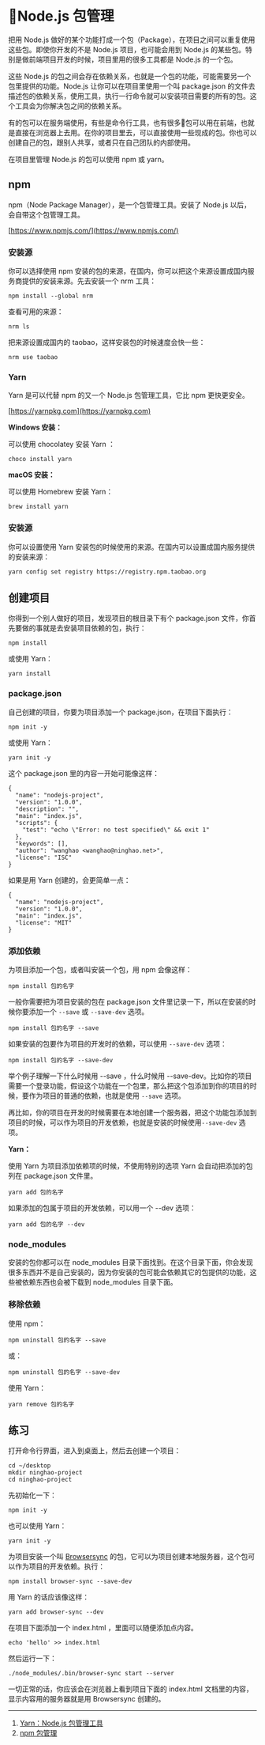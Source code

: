 # Node.js 包管理

把用 Node.js 做好的某个功能打成一个包（Package），在项目之间可以重复使用这些包。即使你开发的不是 Node.js 项目，也可能会用到 Node.js 的某些包。特别是做前端项目开发的时候，项目里用的很多工具都是 Node.js 的一个包。

这些 Node.js 的包之间会存在依赖关系，也就是一个包的功能，可能需要另一个包里提供的功能。Node.js 让你可以在项目里使用一个叫 package.json 的文件去描述包的依赖关系，使用工具，执行一行命令就可以安装项目需要的所有的包。这个工具会为你解决包之间的依赖关系。

有的包可以在服务端使用，有些是命令行工具，也有很多包可以用在前端，也就是直接在浏览器上去用。在你的项目里去，可以直接使用一些现成的包。你也可以创建自己的包，跟别人共享，或者只在自己团队的内部使用。

在项目里管理 Node.js 的包可以使用 npm 或 yarn。

## npm

npm（Node Package Manager），是一个包管理工具。安装了 Node.js 以后，会自带这个包管理工具。

[https://www.npmjs.com/](https://www.npmjs.com/)

### 安装源

你可以选择使用 npm 安装的包的来源，在国内，你可以把这个来源设置成国内服务商提供的安装来源。先去安装一个 nrm 工具：

```
npm install --global nrm
```

查看可用的来源：

```
nrm ls
```

把来源设置成国内的 taobao，这样安装包的时候速度会快一些：

```
nrm use taobao
```

### Yarn

Yarn 是可以代替 npm 的又一个 Node.js 包管理工具，它比 npm 更快更安全。

[https://yarnpkg.com](https://yarnpkg.com)

**Windows 安装：**

可以使用 chocolatey 安装 Yarn ：

```
choco install yarn
```

**macOS 安装：**

可以使用 Homebrew 安装 Yarn：

```
brew install yarn
```

### 安装源

你可以设置使用 Yarn 安装包的时候使用的来源。在国内可以设置成国内服务提供的安装来源：

```
yarn config set registry https://registry.npm.taobao.org
```

## 创建项目

你得到一个别人做好的项目，发现项目的根目录下有个 package.json 文件，你首先要做的事就是去安装项目依赖的包，执行：

```
npm install
```

或使用 Yarn：

```
yarn install
```

### package.json

自己创建的项目，你要为项目添加一个 package.json，在项目下面执行：

```
npm init -y
```

或使用 Yarn：

```
yarn init -y
```

这个 package.json 里的内容一开始可能像这样：

```
{
  "name": "nodejs-project",
  "version": "1.0.0",
  "description": "",
  "main": "index.js",
  "scripts": {
    "test": "echo \"Error: no test specified\" && exit 1"
  },
  "keywords": [],
  "author": "wanghao <wanghao@ninghao.net>",
  "license": "ISC"
}
```

如果是用 Yarn 创建的，会更简单一点：

```
{
  "name": "nodejs-project",
  "version": "1.0.0",
  "main": "index.js",
  "license": "MIT"
}
```

### 添加依赖

为项目添加一个包，或者叫安装一个包，用 npm 会像这样：

```
npm install 包的名字
```

一般你需要把为项目安装的包在 package.json 文件里记录一下，所以在安装的时候你要添加一个 `--save` 或 `--save-dev` 选项。

```
npm install 包的名字 --save
```

如果安装的包要作为项目的开发时的依赖，可以使用 `--save-dev` 选项：

```
npm install 包的名字 --save-dev
```

举个例子理解一下什么时候用 --save ，什么时候用 --save-dev。比如你的项目需要一个登录功能，假设这个功能在一个包里，那么把这个包添加到你的项目的时候，要作为项目的普通的依赖，也就是使用 `--save` 选项。

再比如，你的项目在开发的时候需要在本地创建一个服务器，把这个功能包添加到项目的时候，可以作为项目的开发依赖，也就是安装的时候使用`--save-dev` 选项。

**Yarn：**

使用 Yarn 为项目添加依赖项的时候，不使用特别的选项 Yarn 会自动把添加的包列在 package.json 文件里。

```
yarn add 包的名字
```

如果添加的包属于项目的开发依赖，可以用一个 --dev 选项：

```
yarn add 包的名字 --dev
```

### node\_modules

安装的包你都可以在 node\_modules 目录下面找到。在这个目录下面，你会发现很多东西并不是自己安装的，因为你安装的包可能会依赖其它的包提供的功能，这些被依赖东西也会被下载到 node\_modules 目录下面。

### 移除依赖

使用 npm：

```
npm uninstall 包的名字 --save
```

或：

```
npm uninstall 包的名字 --save-dev
```

使用 Yarn：

```
yarn remove 包的名字
```

## 练习

打开命令行界面，进入到桌面上，然后去创建一个项目：

```
cd ~/desktop
mkdir ninghao-project
cd ninghao-project
```

先初始化一下：

```
npm init -y
```

也可以使用 Yarn：

```
yarn init -y
```

为项目安装一个叫 [Browsersync](https://ninghao.net/course/2672?a=51729) 的包，它可以为项目创建本地服务器，这个包可以作为项目的开发依赖。执行：

```
npm install browser-sync --save-dev
```

用 Yarn 的话应该像这样：

```
yarn add browser-sync --dev
```

在项目下面添加一个 index.html ，里面可以随便添加点内容。

```
echo 'hello' >> index.html
```

然后运行一下：

```
./node_modules/.bin/browser-sync start --server
```

一切正常的话，你应该会在浏览器上看到项目下面的 index.html 文档里的内容，显示内容用的服务器就是用 Browsersync 创建的。

---

1. [Yarn：Node.js 包管理工具](https://ninghao.net/video/4702?a=51729)
2. [npm 包管理](https://ninghao.net/course/3421?a=51729)



